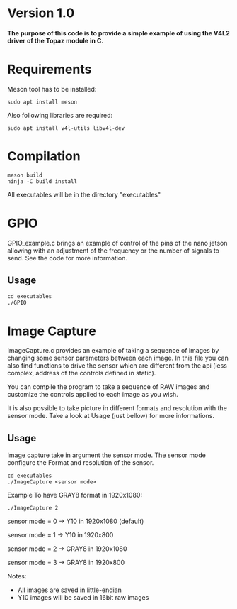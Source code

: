 # Version 1.0

#### The purpose of this code is to provide a simple example of using the V4L2 driver of the Topaz module in C.

# Requirements 

Meson tool has to be installed:

```
sudo apt install meson
```

Also following libraries are required:

```
sudo apt install v4l-utils libv4l-dev
```

# Compilation 

```
meson build
ninja -C build install
```
All executables will be in the directory "executables"

# GPIO

GPIO_example.c brings an example of control of the pins of the nano jetson allowing with an adjustment of the frequency or the number of signals to send. See the code for more information.

## Usage 

``` 
cd executables
./GPIO
```

# Image Capture

ImageCapture.c provides an example of taking a sequence of images by changing some sensor parameters between each image. In this file you can also find functions to drive the sensor which are different from the api (less complex, address of the controls defined in static).

You can compile the program to take a sequence of RAW images and customize the controls applied to each image as you wish.

It is also possible to take picture in different formats and resolution with the sensor mode. Take a look at Usage (just bellow) for more informations.


## Usage 

Image capture take in argument the sensor mode. 
The sensor mode configure the Format and resolution of the sensor.

``` 
cd executables
./ImageCapture <sensor mode>
```

Example To have GRAY8 format in 1920x1080:

``` 
./ImageCapture 2
```
sensor mode = 0 -> Y10  in 1920x1080 (default)

sensor mode = 1 -> Y10  in 1920x800

sensor mode = 2 -> GRAY8  in 1920x1080

sensor mode = 3 -> GRAY8  in 1920x800

Notes:  
- All images are saved in little-endian
- Y10 images will be saved in 16bit raw images
